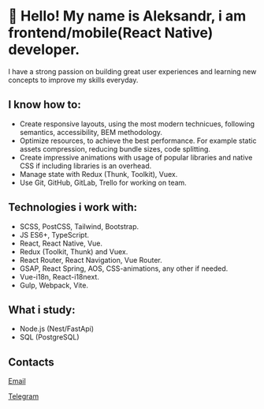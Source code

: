 # 👋 Hello! My name is Aleksandr, i am frontend/mobile(React Native) developer.

I have a strong passion on building great user experiences and learning new concepts to improve my skills everyday.

## I know how to:

- Create responsive layouts, using the most modern technicues, following semantics, accessibility, BEM methodology.
- Optimize resources, to achieve the best performance. For example static assets compression, reducing bundle sizes, code splitting.
- Create impressive animations with usage of popular libraries and native CSS if including libraries is an overhead.
- Manage state with Redux (Thunk, Toolkit), Vuex.
- Use Git, GitHub, GitLab, Trello for working on team.


## Technologies i work with:

- SCSS, PostCSS, Tailwind, Bootstrap.
- JS ES6+, TypeScript.
- React, React Native, Vue.
- Redux (Toolkit, Thunk) and Vuex.
- React Router, React Navigation, Vue Router.
- GSAP, React Spring, AOS, CSS-animations, any other if needed.
- Vue-i18n, React-i18next.
- Gulp, Webpack, Vite.

## What i study:

- Node.js (Nest/FastApi)
- SQL (PostgreSQL)

## Contacts

[Email](mailto:kozlovetsalexandr@gmail.com)

[Telegram](https://t.me/AlexandrK8118)
